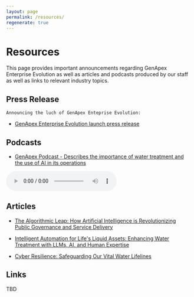 ```yaml
---
layout: page
permalink: /resources/
regenerate: true
---
```


# Resources
This page provides important announcements regarding GenApex Enterprise Evolution as well as articles and podcasts produced by our staff as well as links to relevant industry topics.

## Press Release
	Announcing the luch of GenApex Enteprise Evolution:
  * [GenApex Enterprise Evolution launch press release](https://sway.cloud.microsoft/FGh98RqbYSEoCuxr?ref=Link)

## Podcasts
* [GenApex Podcast - Describes the importance of water treatment and the use of AI in its operations]()

<audio controls>
  <source src="/assets/Podcasts/GenApex.mp3" type="audio/mpeg">
  Your browser does not support the audio element.
</audio>


## Articles

  * [The Algorithmic Leap: How Artificial Intelligence is Revolutionizing Public Governance and Service Delivery](/assets/HTML_Articles/Article-1.html) 

  * [Intelligent Automation for Life's Liquid Assets: Enhancing Water Treatment with LLMs, AI, and Human Expertise](https://sway.cloud.microsoft/d31ya30itO2AQPf9?authoringPlay=true&publish)

  * [Cyber Resilience: Safeguarding Our Vital Water Lifelines](https://sway.cloud.microsoft/yg2zs9ShQox9ooZ3?authoringPlay=true&publish)

## Links

TBD

